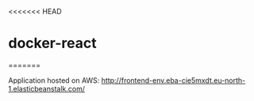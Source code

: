 <<<<<<< HEAD
# docker-react
=======

Application hosted on AWS: http://frontend-env.eba-cie5mxdt.eu-north-1.elasticbeanstalk.com/